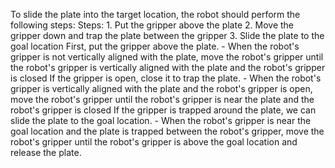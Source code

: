 To slide the plate into the target location, the robot should perform the following steps:
    Steps:  1. Put the gripper above the plate  2. Move the gripper down and trap the plate between the gripper  3. Slide the plate to the goal location
    First, put the gripper above the plate.
    - When the robot's gripper is not vertically aligned with the plate, move the robot's gripper until the robot's gripper is vertically aligned with the plate and the robot's gripper is closed
    If the gripper is open, close it to trap the plate.
    - When the robot's gripper is vertically aligned with the plate and the robot's gripper is open, move the robot's gripper until the robot's gripper is near the plate and the robot's gripper is closed
    If the gripper is trapped around the plate, we can slide the plate to the goal location.
    - When the robot's gripper is near the goal location and the plate is trapped between the robot's gripper, move the robot's gripper until the robot's gripper is above the goal location and release the plate.